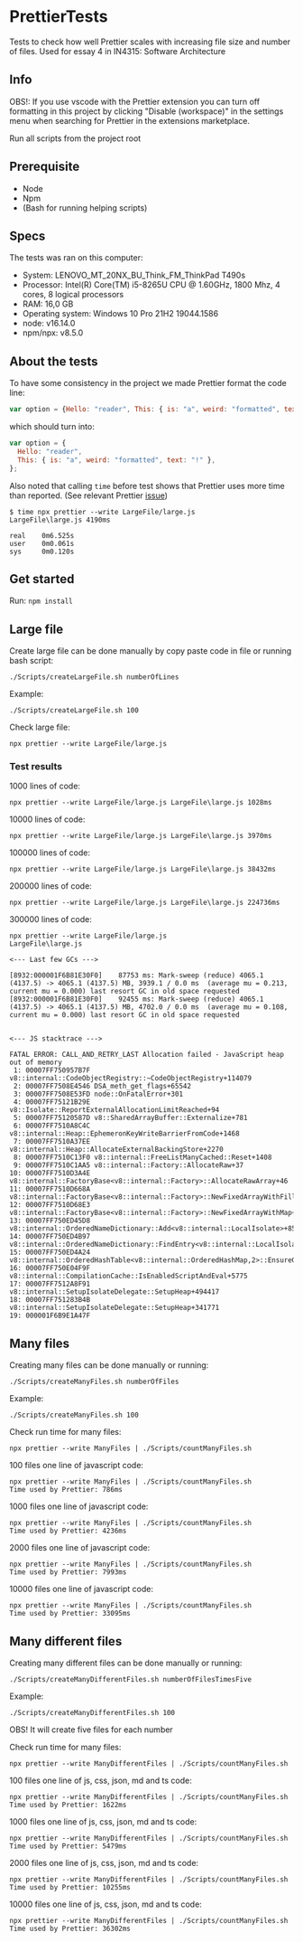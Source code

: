 # PrettierTests

Tests to check how well Prettier scales with increasing file size and number of files. Used for essay 4 in IN4315: Software Architecture

## Info
OBS!: If you use vscode with the Prettier extension you can turn off formatting in this project by clicking "Disable (workspace)" in the settings menu when searching for Prettier in the extensions marketplace.

Run all scripts from the project root

## Prerequisite
- Node
- Npm
- (Bash for running helping scripts)

## Specs
The tests was ran on this computer:
- System: LENOVO_MT_20NX_BU_Think_FM_ThinkPad T490s
- Processor: Intel(R) Core(TM) i5-8265U CPU @ 1.60GHz, 1800 Mhz, 4 cores, 8 logical processors
- RAM: 16,0 GB
- Operating system: Windows 10 Pro 21H2 19044.1586
- node: v16.14.0
- npm/npx: v8.5.0

## About the tests
To have some consistency in the project we made Prettier format the code line:
```Javascript
var option = {Hello: "reader", This: { is: "a", weird: "formatted", text: "!",},};
```
which should turn into:
```Javascript
var option = {
  Hello: "reader",
  This: { is: "a", weird: "formatted", text: "!" },
};
```

Also noted that calling `time` before test shows that Prettier uses more time than reported.
(See relevant Prettier [issue](https://github.com/prettier/prettier/issues/3386))
```shell
$ time npx prettier --write LargeFile/large.js
LargeFile\large.js 4190ms

real    0m6.525s
user    0m0.061s
sys     0m0.120s
```

## Get started 

Run: `npm install`

## Large file

Create large file can be done manually by copy paste code in file or running bash script: 

`./Scripts/createLargeFile.sh numberOfLines`

Example:

`./Scripts/createLargeFile.sh 100`

Check large file: 

`npx prettier --write LargeFile/large.js`

### Test results

1000 lines of code: 
```
npx prettier --write LargeFile/large.js LargeFile\large.js 1028ms
```

10000 lines of code: 
```
npx prettier --write LargeFile/large.js LargeFile\large.js 3970ms
```

100000 lines of code: 
```
npx prettier --write LargeFile/large.js LargeFile\large.js 38432ms
```

200000 lines of code: 
```
npx prettier --write LargeFile/large.js LargeFile\large.js 224736ms
```

300000 lines of code: 
```
npx prettier --write LargeFile/large.js
LargeFile\large.js

<--- Last few GCs --->

[8932:000001F6B81E30F0]    87753 ms: Mark-sweep (reduce) 4065.1 (4137.5) -> 4065.1 (4137.5) MB, 3939.1 / 0.0 ms  (average mu = 0.213, current mu = 0.000) last resort GC in old space requested
[8932:000001F6B81E30F0]    92455 ms: Mark-sweep (reduce) 4065.1 (4137.5) -> 4065.1 (4137.5) MB, 4702.0 / 0.0 ms  (average mu = 0.108, current mu = 0.000) last resort GC in old space requested


<--- JS stacktrace --->

FATAL ERROR: CALL_AND_RETRY_LAST Allocation failed - JavaScript heap out of memory
 1: 00007FF750957B7F v8::internal::CodeObjectRegistry::~CodeObjectRegistry+114079
 2: 00007FF7508E4546 DSA_meth_get_flags+65542
 3: 00007FF7508E53FD node::OnFatalError+301
 4: 00007FF75121B29E v8::Isolate::ReportExternalAllocationLimitReached+94
 5: 00007FF75120587D v8::SharedArrayBuffer::Externalize+781
 6: 00007FF7510A8C4C v8::internal::Heap::EphemeronKeyWriteBarrierFromCode+1468
 7: 00007FF7510A37EE v8::internal::Heap::AllocateExternalBackingStore+2270
 8: 00007FF7510C13F0 v8::internal::FreeListManyCached::Reset+1408
 9: 00007FF7510C1AA5 v8::internal::Factory::AllocateRaw+37
10: 00007FF7510D3A4E v8::internal::FactoryBase<v8::internal::Factory>::AllocateRawArray+46
11: 00007FF7510D668A v8::internal::FactoryBase<v8::internal::Factory>::NewFixedArrayWithFiller+74
12: 00007FF7510D68E3 v8::internal::FactoryBase<v8::internal::Factory>::NewFixedArrayWithMap+35
13: 00007FF750ED45D8 v8::internal::OrderedNameDictionary::Add<v8::internal::LocalIsolate>+856
14: 00007FF750ED4B97 v8::internal::OrderedNameDictionary::FindEntry<v8::internal::LocalIsolate>+247
15: 00007FF750ED4A24 v8::internal::OrderedHashTable<v8::internal::OrderedHashMap,2>::EnsureGrowable<v8::internal::Isolate>+100
16: 00007FF750E04F9F v8::internal::CompilationCache::IsEnabledScriptAndEval+5775
17: 00007FF7512A8F91 v8::internal::SetupIsolateDelegate::SetupHeap+494417
18: 00007FF751283B4B v8::internal::SetupIsolateDelegate::SetupHeap+341771
19: 000001F6B9E1A47F
```

## Many files

Creating many files can be done manually or running: 

`./Scripts/createManyFiles.sh numberOfFiles`

Example:

`./Scripts/createManyFiles.sh 100`

Check run time for many files: 

`npx prettier --write ManyFiles | ./Scripts/countManyFiles.sh`

100 files one line of javascript code: 
```
npx prettier --write ManyFiles | ./Scripts/countManyFiles.sh 
Time used by Prettier: 786ms
```

1000 files one line of javascript code: 
```
npx prettier --write ManyFiles | ./Scripts/countManyFiles.sh 
Time used by Prettier: 4236ms
```

2000 files one line of javascript code:  
```
npx prettier --write ManyFiles | ./Scripts/countManyFiles.sh 
Time used by Prettier: 7993ms
```

10000 files one line of javascript code:  
```
npx prettier --write ManyFiles | ./Scripts/countManyFiles.sh 
Time used by Prettier: 33095ms
```

## Many different files

Creating many different files can be done manually or running: 

`./Scripts/createManyDifferentFiles.sh numberOfFilesTimesFive`

Example:

`./Scripts/createManyDifferentFiles.sh 100`

OBS! It will create five files for each number

Check run time for many files: 

`npx prettier --write ManyDifferentFiles | ./Scripts/countManyFiles.sh`

100 files one line of js, css, json, md and ts code: 
```
npx prettier --write ManyDifferentFiles | ./Scripts/countManyFiles.sh
Time used by Prettier: 1622ms
```

1000 files one line of js, css, json, md and ts code: 
```
npx prettier --write ManyDifferentFiles | ./Scripts/countManyFiles.sh
Time used by Prettier: 5479ms
```

2000 files one line of js, css, json, md and ts code: 
```
npx prettier --write ManyDifferentFiles | ./Scripts/countManyFiles.sh
Time used by Prettier: 10255ms
```

10000 files one line of js, css, json, md and ts code: 
```
npx prettier --write ManyDifferentFiles | ./Scripts/countManyFiles.sh
Time used by Prettier: 36302ms
```